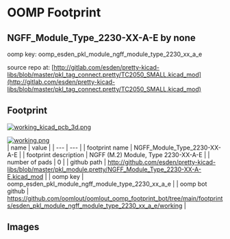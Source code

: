 # OOMP Footprint  
## NGFF_Module_Type_2230-XX-A-E  by none  
  
oomp key: oomp_esden_pkl_module_ngff_module_type_2230_xx_a_e  
  
source repo at: [http://gitlab.com/esden/pretty-kicad-libs/blob/master/pkl_tag_connect.pretty/TC2050_SMALL.kicad_mod](http://gitlab.com/esden/pretty-kicad-libs/blob/master/pkl_tag_connect.pretty/TC2050_SMALL.kicad_mod)  
## Footprint  
  
[![working_kicad_pcb_3d.png](working_kicad_pcb_3d_600.png)](working_kicad_pcb_3d.png)  
  
[![working.png](working_600.png)](working.png)  
| name | value | 
| --- | --- | 
| footprint name | NGFF_Module_Type_2230-XX-A-E | 
| footprint description | NGFF (M.2) Module, Type 2230-XX-A-E | 
| number of pads | 0 | 
| github path | http://github.com/esden/pretty-kicad-libs/blob/master/pkl_module.pretty/NGFF_Module_Type_2230-XX-A-E.kicad_mod | 
| oomp key | oomp_esden_pkl_module_ngff_module_type_2230_xx_a_e | 
| oomp bot github | https://github.com/oomlout/oomlout_oomp_footprint_bot/tree/main/footprints/esden_pkl_module_ngff_module_type_2230_xx_a_e/working | 
## Images  
